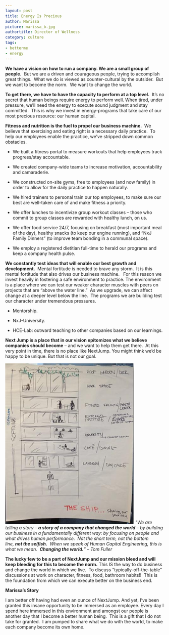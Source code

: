 ```yaml
---
layout: post
title: Energy Is Precious
author: Marissa
picture: marissa_b.jpg
authortitle: Director of Wellness
category: culture
tags:
- betterme
- energy
---
```


**We have a vision on how to run a company. We are a small group of people.**  But we are a driven and courageous people, trying to accomplish great things.  What we do is viewed as counter-cultural by the outsider.  But we want to become the norm.  We want to change the world.   

**To get there, we have to have the capacity to perform at a top level.**  It’s no secret that human beings require energy to perform well. When tired, under pressure, we’ll need the energy to execute sound judgment and stay committed.  This is why we invest in energy-programs that take care of our most precious resource: our human capital.

**Fitness and nutrition is the fuel to propel our business machine.**  We believe that exercising and eating right is a necessary daily practice.  To help our employees enable the practice, we’ve stripped down common obstacles. 

- We built a fitness portal to measure workouts that help employees track progress/stay accountable.


- We created company-wide teams to increase motivation, accountability and camaraderie. 


- We constructed on-site gyms, free to employees (and now family) in order to allow for the daily practice to happen naturally.


- We hired trainers to personal train our top employees, to make sure our best are well-taken care of and make fitness a priority.


- We offer lunches to incentivize group workout classes – those who commit to group classes are rewarded with healthy lunch, on us.


- We offer food service 24/7, focusing on breakfast (most important meal of the day), healthy snacks (to keep our engine running), and “NxJ Family Dinners” (to improve team bonding in a communal space).


- We employ a registered dietitian full-time to herald our programs and keep a company health pulse.      

**We constantly test ideas that will enable our best growth and development.**  Mental fortitude is needed to brave any storm.  It is this mental fortitude that also drives our business machine.   For this reason we invest heavily in fostering a safe environment to practice. The environment is a place where we can test our weaker character muscles with peers on projects that are “above the water line.”  As we upgrade, we can affect change at a deeper level below the line.  The programs we are building test our character under tremendous pressures.

- Mentorship.


- NxJ-University.


- HCE-Lab: outward teaching to other companies based on our learnings. 

**Next Jump is a place that in our vision epitomizes what we believe companies should become** – and we want to help them get there.  At this very point in time, there is no place like NextJump. You might think we’d be happy to be unique. But that is not our goal.

![The Ship](/images/energy-is-precious-1.jpg)
*"We are telling a story – **a story of a company that changed the world** – by building our business in a fundamentally different way: by focusing on people and what drives human performance.  Not the short term, not the bottom line, **not the selfish.**  When we speak of Human Capital Engineering, this is what we mean.  **Changing the world.**” – Tom Fuller*

**The lucky few to be a part of NextJump and our mission bleed and will keep bleeding for this to become the norm.** This IS the way to do business and change the world in which we live.  To discuss “typically-off-the-table” discussions at work on character, fitness, food, bathroom habits!!  This is the foundation from which we can execute better on the business end.

**Marissa’s Story**

I am better off having had even an ounce of NextJump. And yet, I’ve been granted this insane opportunity to be immersed as an employee. Every day I spend here immersed in this environment and amongst our people is another day that I become a better human being.  This is a gift that I do not take for granted.  I am pumped to share what we do with the world, to make each company become its own home.
